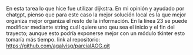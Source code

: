 En esta tarea lo que hice fue utilizar dijkstra. En mi opinión y ayudado por chatgpt, pienso que para este caso la mejor solución local es la que mejor organiza mejor organiza
el resto de la información.
En la línea 23 se puede modificar mediante string cuál quiere uno qeu sea el inicio y el fin del trayecto; aunque esto podría exponerse mejor con un módulo tkinter esto tomaría más tiempo.
link al repositorio: https://github.com/agalvisg/parcialAGG.git
